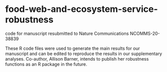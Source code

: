 # food-web-and-ecosystem-service-robustness
code for manuscript resubmitted to Nature Communications
NCOMMS-20-38839

These R code files were used to generate the main results for our manuscript and can be edited to reproduce the results in our supplementary analyses. 
Co-author, Allison Barner, intends to publish her robustness functions as an R package in the future. 
